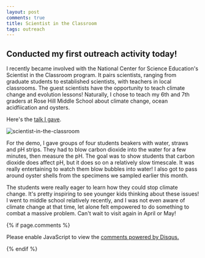 ```yaml
---
layout: post
comments: true
title: Scientist in the Classroom
tags: outreach
---
```


## Conducted my first outreach activity today!

I recently became involved with the National Center for Science Education's Scientist in the Classroom program. It pairs scientists, ranging from graduate students to established scientists, with teachers in local classrooms. The guest scientists have the opportunity to teach climate change and evolution lessons! Naturally, I chose to teach my 6th and 7th graders at Rose Hill Middle School about climate change, ocean acidfiication and oysters.

Here's the [talk I gave](https://docs.google.com/presentation/u/1/d/126F9fkR1QfCJ0YahQTHMR1PZtCS1l98Qk3pKGmHcU_g/edit#slide=id.p).

![scientist-in-the-classroom](https://raw.githubusercontent.com/yaaminiv/yaaminiv.github.io/master/images/scientistintheclassroom215.jpg)

For the demo, I gave groups of four students beakers with water, straws and pH strips. They had to blow carbon dioxide into the water for a few minutes, then measure the pH. The goal was to show students that carbon dioxide does affect pH, but it does so on a relatively slow timescale. It was really entertaining to watch them blow bubbles into water! I also got to pass around oyster shells from the specimens we sampled earlier this month.

The students were really eager to learn how they could stop climate change. It's pretty inspiring to see younger kids thinking about these issues! I went to middle school relatively recently, and I was not even aware of climate change at that time, let alone felt empowered to do something to combat a massive problem. Can't wait to visit again in April or May!

{% if page.comments %}

<div id="disqus_thread"></div>
<script>

/**
*  RECOMMENDED CONFIGURATION VARIABLES: EDIT AND UNCOMMENT THE SECTION BELOW TO INSERT DYNAMIC VALUES FROM YOUR PLATFORM OR CMS.
*  LEARN WHY DEFINING THESE VARIABLES IS IMPORTANT: https://disqus.com/admin/universalcode/#configuration-variables*/
/*
var disqus_config = function () {
this.page.url = PAGE_URL;  // Replace PAGE_URL with your page's canonical URL variable
this.page.identifier = PAGE_IDENTIFIER; // Replace PAGE_IDENTIFIER with your page's unique identifier variable
};
*/
(function() { // DON'T EDIT BELOW THIS LINE
var d = document, s = d.createElement('script');
s.src = 'https://the-responsible-grad-student.disqus.com/embed.js';
s.setAttribute('data-timestamp', +new Date());
(d.head || d.body).appendChild(s);
})();
</script>
<noscript>Please enable JavaScript to view the <a href="https://disqus.com/?ref_noscript">comments powered by Disqus.</a></noscript>

{% endif %}

<script id="dsq-count-scr" src="//the-responsible-grad-student.disqus.com/count.js" async></script>
